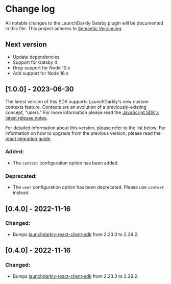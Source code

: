# Change log

All notable changes to the LaunchDarkly Gatsby plugin will be documented in this file. This project adheres to [Semantic Versioning](http://semver.org).

## Next version

- Update dependencies
- Support for Gatsby 4
- Drop support for Node 10.x
- Add support for Node 16.x
## [1.0.0] - 2023-06-30
The latest version of this SDK supports LaunchDarkly's new custom contexts feature. Contexts are an evolution of a previously-existing concept, "users." For more information please read the [JavaScript SDK's latest release notes](https://github.com/launchdarkly/js-client-sdk/releases/tag/3.0.0).

For detailed information about this version, please refer to the list below. For information on how to upgrade from the previous version, please read the [react migration guide](https://docs.launchdarkly.com/sdk/client-side/react/web-migration-2-to-3).

### Added:

- The `context` configuration option has been added.

### Deprecated:

- The `user` configuration option has been deprecated. Please use `context` instead.

## [0.4.0] - 2022-11-16
### Changed:
- Bumps [launchdarkly-react-client-sdk](https://github.com/launchdarkly/react-client-sdk) from 2.23.3 to 2.29.2.

## [0.4.0] - 2022-11-16
### Changed:
- Bumps [launchdarkly-react-client-sdk](https://github.com/launchdarkly/react-client-sdk) from 2.23.3 to 2.29.2.

